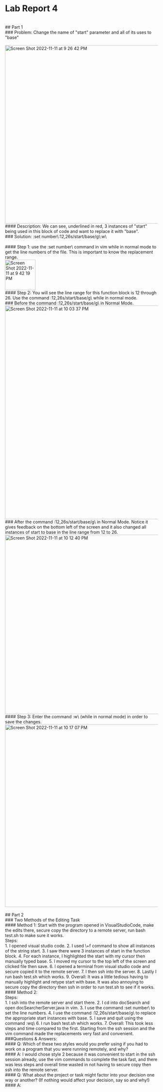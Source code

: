 # Lab Report 4
<br>
## Part 1
<br>
### Problem: Change the name of "start" parameter and all of its uses to "base"
<br>
<br>
<img width="587" alt="Screen Shot 2022-11-11 at 9 26 42 PM" src="https://user-images.githubusercontent.com/78514873/201458891-2fd37cb5-33b4-4c6d-9998-23a6d0e7dbe9.png">
<br>
#### Description: We can see, underlined in red, 3 instances of "start" being used in this block of code and want to replace it with "base".
<br>
### Solution: :set number\<Enter\>:12,26s/start/base/g\<Enter\>:w\<Enter\>
<br>

<br>
#### Step 1: use the :set number\<Enter\> command in vim while in normal mode to get the line numbers of the file. This is important to know the replacement range.  
<br>
<img width="100" alt="Screen Shot 2022-11-11 at 9 42 19 PM" src="https://user-images.githubusercontent.com/78514873/201459356-1a1e72f3-bc2a-484c-9250-d366f4ecff4c.png">
<br>
#### Step 2: You will see the line range for this function block is 12 through 26. Use the command :12,26s/start/base/g\<Enter\> while in normal mode.
<br>
### Before the command :12,26s/start/base/g\<Enter\> in Normal Mode.
<br>
<img width="703" alt="Screen Shot 2022-11-11 at 10 03 37 PM" src="https://user-images.githubusercontent.com/78514873/201460206-190d033e-ef63-4e92-8574-926407a5cbf3.png">
<br>
### After the command :12,26s/start/base/g\<Enter\> in Normal Mode. Notice it gives feedback on the bottom left of the screen and it also changed all instances of start to base in the line range from 12 to 26.
<br>
<img width="590" alt="Screen Shot 2022-11-11 at 10 12 40 PM" src="https://user-images.githubusercontent.com/78514873/201460289-30709b21-26b8-4435-bc1b-f79bf383120b.png">

<br>
#### Step 3: Enter the command :w\<Enter\> (while in normal mode) in order to save the changes.
<br>
<img width="601" alt="Screen Shot 2022-11-11 at 10 17 07 PM" src="https://user-images.githubusercontent.com/78514873/201460455-34eb073e-4a06-4aed-8115-be8597390f13.png">

<br>
<br>
## Part 2
<br>
### Two Methods of the Editing Task
<br>
#### Method 1: Start with the program opened in VisualStudioCode, make the edits there, secure copy the directory to a remote server, run bash test.sh to make sure it works.
<br>
Steps:
<br>
1. I opened visual studio code.
2. I used \<control\>+f command to show all instances of the string start.
3. I saw there were 3 instances of start in the function block.
4. For each instance, I highlighted the start with my cursor then manually typed base.
5. I moved my cursor to the top left of the screen and clicked file then save.
6. I opened a terminal from visual studio code and secure copied it to the remote server.
7. I then ssh into the server.
8. Lastly I run bash test.sh which works.
9. Overall: It was a little tedious having to manually highlight and retype start with base. It was also annoying to secure copy the directory then ssh in order to run test.sh to see if it works.
#### Method 2:
<br>
Steps:
<br>
1. I ssh into the remote server and start there.
2. I cd into docSearch and open docSearcherServer.java in vim.
3. I use the command :set number\<Enter\> to set the line numbers.
4. I use the command :12,26s/start/base/g\<Enter\> to replace the appropriate start instances with base.
5. I save and quit using the command :wq\<Enter\>
6. I run bash test.sh which works.
7. Overall: This took less steps and time compared to the first. Starting from the ssh session and the vim command made the replacements very fast and convenient. 
<br>
###Questions & Answers:
<br>
#### Q: Which of these two styles would you prefer using if you had to work on a program that you were running remotely, and why?
<br>
#### A: I would chose style 2 because it was convenient to start in the ssh session already, use the vim commands to complete the task fast, and there was less steps and overall time wasted in not having to secure copy then ssh into the remote server.
<br>
#### Q: What about the project or task might factor into your decision one way or another? (If nothing would affect your decision, say so and why!)
<br>
#### A:
<br>
